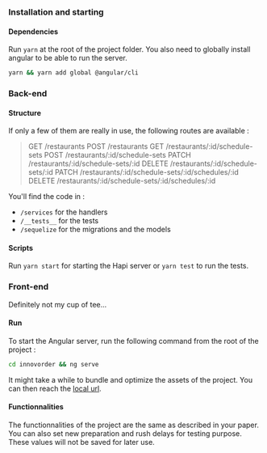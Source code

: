 ### Installation and starting

#### Dependencies

Run `yarn` at the root of the project folder. You also need to globally install angular to be able to run the server.

```bash
yarn && yarn add global @angular/cli
```

### Back-end

#### Structure

If only a few of them are really in use, the following routes are available :

> GET /restaurants
> POST /restaurants
> GET /restaurants/:id/schedule-sets
> POST /restaurants/:id/schedule-sets
> PATCH /restaurants/:id/schedule-sets/:id
> DELETE /restaurants/:id/schedule-sets/:id
> PATCH /restaurants/:id/schedule-sets/:id/schedules/:id
> DELETE /restaurants/:id/schedule-sets/:id/schedules/:id

You'll find the code in :
- `/services` for the handlers
- `/__tests__` for the tests
- `/sequelize` for the migrations and the models

#### Scripts

Run `yarn start` for starting the Hapi server or `yarn test` to run the tests.

### Front-end

Definitely not my cup of tee...

#### Run

To start the Angular server, run the following command from the root of the project :

```bash
cd innovorder && ng serve
```

It might take a while to bundle and optimize the assets of the project. You can then reach the [local url](http://localhost:4200/).

#### Functionnalities

The functionnalities of the project are the same as described in your paper. You can also set new preparation and rush delays for testing purpose. These values will not be saved for later use.
